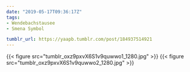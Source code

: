 ```yaml
---
date: "2019-05-17T09:36:17Z"
tags:
- Wendebachstausee
- Smena Symbol

tumblr_url: https://yaapb.tumblr.com/post/184937514921
---
```

{{< figure src="tumblr_oxz9pxvX6S1v9quwwo1_1280.jpg" >}} 
{{< figure src="tumblr_oxz9pxvX6S1v9quwwo2_1280.jpg" >}} 
  
